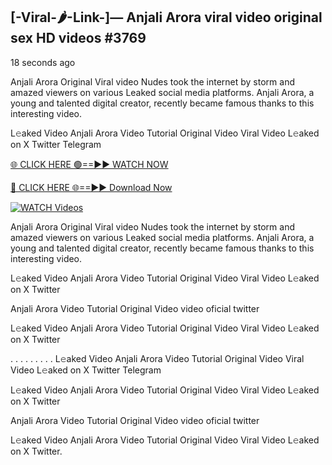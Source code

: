 ## [-Viral-🌶-Link-]— Anjali Arora viral video original sex HD videos #3769

18 seconds ago

Anjali Arora Original Viral video Nudes took the internet by storm and amazed viewers on various Leaked social media platforms. Anjali Arora, a young and talented digital creator, recently became famous thanks to this interesting video.

L𝚎aked Video Anjali Arora Video Tutorial Original Video Viral Video L𝚎aked on X Twitter Telegram

[🌐 CLICK HERE 🟢==►► WATCH NOW](https://valovideo.net/valo-video/?bom)

[🔴 CLICK HERE 🌐==►► Download Now](https://valovideo.net/valo-video/?bom)

[![WATCH Videos](https://i.imgur.com/dJHk4Zq.gif)](https://valovideo.net/valo-video/?bom)

Anjali Arora Original Viral video Nudes took the internet by storm and amazed viewers on various Leaked social media platforms. Anjali Arora, a young and talented digital creator, recently became famous thanks to this interesting video.

L𝚎aked Video Anjali Arora Video Tutorial Original Video Viral Video L𝚎aked on X Twitter

Anjali Arora Video Tutorial Original Video video oficial twitter

L𝚎aked Video Anjali Arora Video Tutorial Original Video Viral Video L𝚎aked on X Twitter

. . . . . . . . . L𝚎aked Video Anjali Arora Video Tutorial Original Video Viral Video L𝚎aked on X Twitter Telegram

L𝚎aked Video Anjali Arora Video Tutorial Original Video Viral Video L𝚎aked on X Twitter

Anjali Arora Video Tutorial Original Video video oficial twitter

L𝚎aked Video Anjali Arora Video Tutorial Original Video Viral Video L𝚎aked on X Twitter.